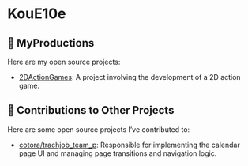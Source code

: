 # KouE10e

## 🔧 MyProductions
Here are my open source projects:

- [2DActionGames](https://github.com/KouE10e/2DActionGames): A project involving the development of a 2D action game.

## 🔧 Contributions to Other Projects
Here are some open source projects I’ve contributed to:

- [cotora/trachjob_team_p](https://github.com/cotora/trachjob_team_p): Responsible for implementing the calendar page UI and managing page transitions and navigation logic.
